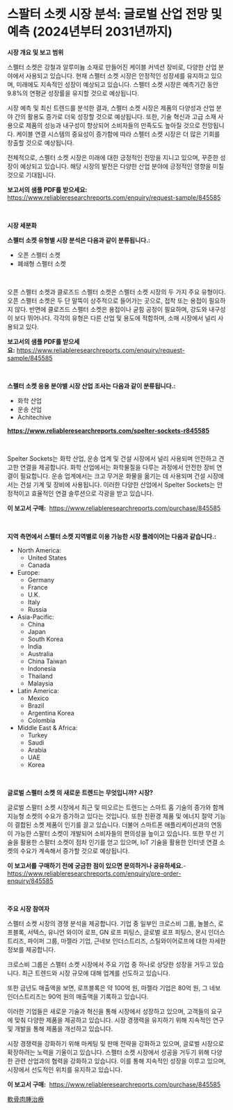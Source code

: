 <p><h1>스팔터 소켓 시장 분석: 글로벌 산업 전망 및 예측 (2024년부터 2031년까지)</h1></p><p><strong>시장 개요 및 보고 범위</strong></p>
<p><p>스펠터 소켓은 강철과 알루미늄 소재로 만들어진 케이블 커넥션 장비로, 다양한 산업 분야에서 사용되고 있습니다. 현재 스펠터 소켓 시장은 안정적인 성장세를 유지하고 있으며, 미래에도 지속적인 성장이 예상되고 있습니다. 스펠터 소켓 시장은 예측기간 동안 9.8%의 연평균 성장률을 유지할 것으로 예상됩니다.</p><p>시장 예측 및 최신 트렌드를 분석한 결과, 스펠터 소켓 시장은 제품의 다양성과 산업 분야 간의 활용도 증가로 더욱 성장할 것으로 예상됩니다. 또한, 기술 혁신과 고급 소재 사용으로 제품의 성능과 내구성이 향상되어 소비자들의 만족도도 높아질 것으로 전망됩니다. 케이블 연결 시스템의 중요성이 증가함에 따라 스펠터 소켓 시장은 더 많은 기회를 창출할 것으로 예상됩니다.</p><p>전체적으로, 스펠터 소켓 시장은 미래에 대한 긍정적인 전망을 지니고 있으며, 꾸준한 성장이 예상되고 있습니다. 해당 시장의 발전은 다양한 산업 분야에 긍정적인 영향을 미칠 것으로 기대됩니다.</p></p>
<p><strong>보고서의 샘플 PDF를 받으세요:</strong> <a href="https://www.reliableresearchreports.com/enquiry/request-sample/845585">https://www.reliableresearchreports.com/enquiry/request-sample/845585</a></p>
<p>&nbsp;</p>
<p><strong>시장 세분화</strong></p>
<p><strong>스펠터 소켓 유형별 시장 분석은 다음과 같이 분류됩니다.:</strong></p>
<p><ul><li>오픈 스펠터 소켓</li><li>폐쇄형 스펠터 소켓</li></ul></p>
<p>&nbsp;</p>
<p><p>오픈 스펠터 소켓과 클로즈드 스펠터 소켓은 스펠터 소켓 시장의 두 가지 주요 유형이다. 오픈 스펠터 소켓은 두 단 말뚝이 상주적으로 들어가는 곳으로, 접착 또는 용접이 필요하지 않다. 반면에 클로즈드 스펠터 소켓은 용접이나 굳힘 공정이 필요하며, 강도와 내구성이 보다 뛰어나다. 각각의 유형은 다른 산업 및 용도에 적합하며, 소매 시장에서 널리 사용되고 있다.</p></p>
<p><strong>보고서의 샘플 PDF를 받으세요:</strong>&nbsp;<a href="https://www.reliableresearchreports.com/enquiry/request-sample/845585">https://www.reliableresearchreports.com/enquiry/request-sample/845585</a></p>
<p>&nbsp;</p>
<p><strong> 스펠터 소켓 응용 분야별 시장 산업 조사는 다음과 같이 분류됩니다.:</strong></p>
<p><ul><li>화학 산업</li><li>운송 산업</li><li>Achitechive</li></ul></p>
<p><strong><a href="https://www.reliableresearchreports.com/spelter-sockets-r845585">https://www.reliableresearchreports.com/spelter-sockets-r845585</a></strong></p>
<p>&nbsp;</p>
<p><p>Spelter Sockets는 화학 산업, 운송 업계 및 건설 시장에서 널리 사용되며 안전하고 견고한 연결을 제공합니다. 화학 산업에서는 화학물질을 다루는 과정에서 안전한 장비 연결이 필요합니다. 운송 업계에서는 크고 무거운 화물을 옮기는 데 사용되며 건설 시장에서는 건설 기계 및 장비에 사용됩니다. 이러한 다양한 산업에서 Spelter Sockets는 안정적이고 효율적인 연결 솔루션으로 각광을 받고 있습니다.</p></p>
<p><strong>이 보고서 구매:</strong>&nbsp; <a href="https://www.reliableresearchreports.com/purchase/845585">https://www.reliableresearchreports.com/purchase/845585</a></p>
<p>&nbsp;</p>
<p><strong>지역 측면에서 스펠터 소켓 지역별로 이용 가능한 시장 플레이어는 다음과 같습니다.:</strong></p>
<p><ul>
    <li>
        North America:
        <ul>
            <li>United States</li>
            <li>Canada</li>
        </ul>
    </li>
    <li>
        Europe:
        <ul>
            <li>Germany</li>
            <li>France</li>
            <li>U.K.</li>
            <li>Italy</li>
            <li>Russia</li>
        </ul>
    </li>
    <li>
        Asia-Pacific:
        <ul>
            <li>China</li>
            <li>Japan</li>
            <li>South Korea</li>
            <li>India</li>
            <li>Australia</li>
            <li>China Taiwan</li>
            <li>Indonesia</li>
            <li>Thailand</li>
            <li>Malaysia</li>
        </ul>
    </li>
    <li>
        Latin America:
        <ul>
            <li>Mexico</li>
            <li>Brazil</li>
            <li>Argentina Korea</li>
            <li>Colombia</li>
        </ul>
    </li>
    <li>
        Middle East & Africa:
        <ul>
            <li>Turkey</li>
            <li>Saudi</li>
            <li>Arabia</li>
            <li>UAE</li>
            <li>Korea</li>
        </ul>
    </li>
    </ul></p>
<p>&nbsp;</p>
<p><strong>글로벌 스펠터 소켓 의 새로운 트렌드는 무엇입니까? 시장?</strong></p>
<p><p>글로벌 스팔터 소켓 시장에서 최근 및 떠오르는 트렌드는 스마트 홈 기술의 증가와 함께 지능형 소켓의 수요가 증가하고 있다는 것입니다. 또한 친환경 제품 및 에너지 절약 기능이 결합된 소켓 제품이 인기를 끌고 있습니다. 더불어 스마트폰 애플리케이션과의 연동이 가능한 스팔터 소켓이 개발되어 소비자들의 편의성을 높이고 있습니다. 또한 무선 기술을 활용한 스팔터 소켓이 점차 인기를 얻고 있으며, IoT 기술을 활용한 인터넷 연결 소켓의 수요가 계속해서 증가할 것으로 예상됩니다.</p></p>
<p><strong>이 보고서를 구매하기 전에 궁금한 점이 있으면 문의하거나 공유하세요.</strong>- <a href="https://www.reliableresearchreports.com/enquiry/pre-order-enquiry/845585">https://www.reliableresearchreports.com/enquiry/pre-order-enquiry/845585</a></p>
<p>&nbsp;</p>
<p><strong>주요 시장 참여자</strong></p>
<p><p>스펠터 소켓 시장의 경쟁 분석을 제공합니다. 기업 중 일부인 크로스비 그룹, 놀블스, 로프블록, 서텍스, 유니언 와이어 로프, GN 로프 피팅스, 글로벌 로프 피팅스, 몬시 인더스트리즈, 파이퍼 그룹, 마젤라 기업, 근네보 인더스트리즈, 스틸와이어로프에 대한 자세한 정보를 제공합니다.</p><p>크로스비 그룹은 스펠터 소켓 시장에서 주요 기업 중 하나로 상당한 성장을 거두고 있습니다. 최근 트렌드와 시장 규모에 대해 업계를 선도하고 있습니다.</p><p>또한 금년도 매출액을 보면, 로프블록은 약 100억 원, 마젤라 기업은 80억 원, 그 네보 인더스트리즈는 90억 원의 매출액을 기록하고 있습니다.</p><p>이러한 기업들은 새로운 기술과 혁신을 통해 시장에서 성장하고 있으며, 고객들의 요구에 맞춰 다양한 제품을 제공하고 있습니다. 시장 경쟁력을 유지하기 위해 지속적인 연구 및 개발을 통해 제품을 개선하고 있습니다. </p><p>시장 경쟁력을 강화하기 위해 마케팅 및 판매 전략을 강화하고 있으며, 글로벌 시장으로 확장하려는 노력을 기울이고 있습니다. 스펠터 소켓 시장에서 성공을 거두기 위해 다양한 관련 산업과의 협력을 강화하고 있습니다. 이를 통해 지속적인 성장을 이루고 있으며, 시장에서 선도적인 위치를 유지하고 있습니다.</p></p>
<p><strong>이 보고서 구매:</strong>&nbsp;&nbsp;<a href="https://www.reliableresearchreports.com/purchase/845585">https://www.reliableresearchreports.com/purchase/845585</a></p>
<p><p><a href="https://medium.com/@solomonbode85/%E8%BB%9F%E9%AA%A8%E8%82%89%E8%85%AB%E6%B2%BB%E7%99%82%E5%B8%82%E5%A0%B4%E3%81%AE%E3%83%A1%E3%83%88%E3%83%AA%E3%83%83%E3%82%AF%E3%82%B9%E3%82%92%E8%A7%A3%E8%AA%AD%E3%81%99%E3%82%8B-%E5%B8%82%E5%A0%B4%E3%82%B7%E3%82%A7%E3%82%A2-%E3%83%88%E3%83%AC%E3%83%B3%E3%83%89-%E6%88%90%E9%95%B7%E3%83%91%E3%82%BF%E3%83%BC%E3%83%B3-6782b8b6eba4">軟骨肉腫治療</a></p></p>